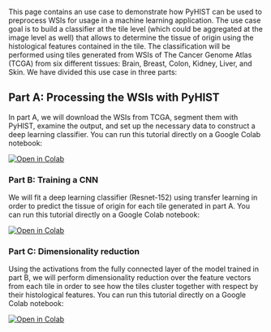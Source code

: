 This page contains an use case to demonstrate how PyHIST can be used to preprocess WSIs for usage in a machine learning application. The use case goal is to build a classifier at the tile level (which could be aggregated at the image level as well) that allows to determine the tissue of origin using the histological features contained in the tile. The classification will be performed using tiles generated from WSIs of The Cancer Genome Atlas (TCGA) from six different tissues: Brain, Breast, Colon, Kidney, Liver, and Skin. We have divided this use case in three parts:

## Part A: Processing the WSIs with PyHIST
In part A, we will download the WSIs from TCGA, segment them with PyHIST, examine the output, and set up the necessary data to construct a deep learning classifier. You can run this tutorial directly on a Google Colab notebook:

[![Open in Colab](https://colab.research.google.com/assets/colab-badge.svg)](https://colab.research.google.com/drive/1VfTEUAxrwqX427wWUFe7nJEEo3Xa_RCl?usp=sharing)


### Part B: Training a CNN
We will fit a deep learning classifier (Resnet-152) using transfer learning in order to predict the tissue of origin for each tile generated in part A. You can run this tutorial directly on a Google Colab notebook:

[![Open in Colab](https://colab.research.google.com/assets/colab-badge.svg)](https://colab.research.google.com/drive/1VeESYYDPNmU2-ndHitbwdjYUKp70xTvY?usp=sharing)


### Part C: Dimensionality reduction
Using the activations from the fully connected layer of the model trained in part B, we will perform dimensionality reduction over the feature vectors from each tile in order to see how the tiles cluster together with respect by their histological features. You can run this tutorial directly on a Google Colab notebook:

[![Open in Colab](https://colab.research.google.com/assets/colab-badge.svg)](https://colab.research.google.com/drive/1JR5Hq8Ked1Fb9UIgmn65zg8P41qIBWhb?usp=sharing)
